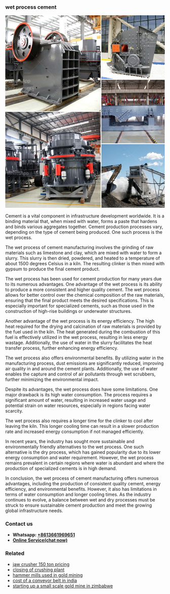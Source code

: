 <h3>wet process cement</h3><img src='1704951375.jpg' alt=''><p>Cement is a vital component in infrastructure development worldwide. It is a binding material that, when mixed with water, forms a paste that hardens and binds various aggregates together. Cement production processes vary, depending on the type of cement being produced. One such process is the wet process.</p><p>The wet process of cement manufacturing involves the grinding of raw materials such as limestone and clay, which are mixed with water to form a slurry. This slurry is then dried, powdered, and heated to a temperature of about 1500 degrees Celsius in a kiln. The resulting clinker is then mixed with gypsum to produce the final cement product.</p><p>The wet process has been used for cement production for many years due to its numerous advantages. One advantage of the wet process is its ability to produce a more consistent and higher quality cement. The wet process allows for better control over the chemical composition of the raw materials, ensuring that the final product meets the desired specifications. This is especially important for specialized cements, such as those used in the construction of high-rise buildings or underwater structures.</p><p>Another advantage of the wet process is its energy efficiency. The high heat required for the drying and calcination of raw materials is provided by the fuel used in the kiln. The heat generated during the combustion of this fuel is effectively utilized in the wet process, resulting in less energy wastage. Additionally, the use of water in the slurry facilitates the heat transfer process, further enhancing energy efficiency.</p><p>The wet process also offers environmental benefits. By utilizing water in the manufacturing process, dust emissions are significantly reduced, improving air quality in and around the cement plants. Additionally, the use of water enables the capture and control of air pollutants through wet scrubbers, further minimizing the environmental impact.</p><p>Despite its advantages, the wet process does have some limitations. One major drawback is its high water consumption. The process requires a significant amount of water, resulting in increased water usage and potential strain on water resources, especially in regions facing water scarcity.</p><p>The wet process also requires a longer time for the clinker to cool after leaving the kiln. This longer cooling time can result in a slower production rate and increased energy consumption if not managed efficiently.</p><p>In recent years, the industry has sought more sustainable and environmentally friendly alternatives to the wet process. One such alternative is the dry process, which has gained popularity due to its lower energy consumption and water requirement. However, the wet process remains prevalent in certain regions where water is abundant and where the production of specialized cements is in high demand.</p><p>In conclusion, the wet process of cement manufacturing offers numerous advantages, including the production of consistent quality cement, energy efficiency, and environmental benefits. However, it also has limitations in terms of water consumption and longer cooling times. As the industry continues to evolve, a balance between wet and dry processes must be struck to ensure sustainable cement production and meet the growing global infrastructure needs.</p><h3>Contact us</h3><ul><li><strong>Whatsapp:&nbsp;<a href="https://wa.me/8613661969651">+8613661969651</a></strong></li><li><a href="https://swt.shibang-china.com/?git&amp;zhl&amp;wet process cement"><strong>Online Service(chat now)</strong></a></li></ul><h3>Related</h3><ul><li><a href='jaw crusher 150 ton pricing.md'>jaw crusher 150 ton pricing</a></li><li><a href='closing of crushing plant.md'>closing of crushing plant</a></li><li><a href='hammer mills used in gold mining.md'>hammer mills used in gold mining</a></li><li><a href='cost of a conveyor belt in india.md'>cost of a conveyor belt in india</a></li><li><a href='starting up a small scale gold mine in zimbabwe.md'>starting up a small scale gold mine in zimbabwe</a></li></ul>
